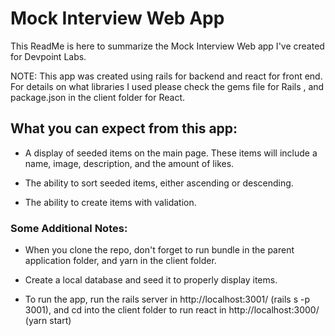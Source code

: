 # Mock Interview Web App

This ReadMe is here to summarize the Mock Interview Web app I've created for
Devpoint Labs. 

NOTE: This app was created using rails for backend and react for front
end. For details on what libraries I used please check the gems file for Rails
, and package.json in the client folder for React.

## What you can expect from this app:

* A display of seeded items on the main page. These items will include a name,
  image, description, and the amount of likes.

* The ability to sort seeded items, either ascending or descending.

* The ability to create items with validation.




### Some Additional Notes:

  * When you clone the repo, don't forget to run bundle in the parent
    application folder, and yarn in the client folder. 

  * Create a local database and seed it to properly display items.

  * To run the app, run the rails server in http://localhost:3001/ (rails s -p
    3001), and cd into the client folder to run react in http://localhost:3000/
    (yarn start)
